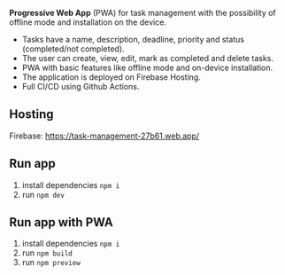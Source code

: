 **Progressive Web App** (PWA) for task management with the possibility of offline mode and installation on the device.

-   Tasks have a name, description, deadline, priority and status (completed/not completed).
-   The user can create, view, edit, mark as completed and delete tasks.
-   PWA with basic features like offline mode and on-device installation.
-   The application is deployed on Firebase Hosting.
-   Full CI/CD using Github Actions.

## Hosting

Firebase: https://task-management-27b61.web.app/

## Run app

1. install dependencies `npm i`
2. run `npm dev`

## Run app with PWA

1. install dependencies `npm i`
2. run `npm build`
3. run `npm preview`
